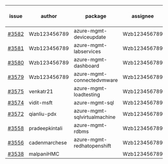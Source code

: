 | issue | author | package | assignee | bot advice | created date of issue | target release date | date from target |
| ------ | ------ | ------ | ------ | ------ | ------ | ------ | :-----: |
| [#3582](https://github.com/Azure/sdk-release-request/issues/3582) | Wzb123456789 | azure-mgmt-deviceupdate | Wzb123456789 | new issue. | 12-26 | 01-27 |  |
| [#3581](https://github.com/Azure/sdk-release-request/issues/3581) | Wzb123456789 | azure-mgmt-labservices | Wzb123456789 | new issue. | 12-26 | 01-27 |  |
| [#3580](https://github.com/Azure/sdk-release-request/issues/3580) | Wzb123456789 | azure-mgmt-dashboard | Wzb123456789 | new issue. | 12-26 | 01-27 |  |
| [#3579](https://github.com/Azure/sdk-release-request/issues/3579) | Wzb123456789 | azure-mgmt-connectedvmware | Wzb123456789 | new issue. | 12-26 | 01-27 |  |
| [#3575](https://github.com/Azure/sdk-release-request/issues/3575) | venkatr21 | azure-mgmt-loadtesting | Wzb123456789 |  | 12-22 | 01-27 |  |
| [#3574](https://github.com/Azure/sdk-release-request/issues/3574) | vidit-msft | azure-mgmt-sql | Wzb123456789 |  | 12-20 | 01-27 |  |
| [#3572](https://github.com/Azure/sdk-release-request/issues/3572) | qianliu-pdx | azure-mgmt-sqlvirtualmachine | Wzb123456789 |  | 12-17 | 01-27 |  |
| [#3558](https://github.com/Azure/sdk-release-request/issues/3558) | pradeepkintali | azure-mgmt-rdbms | Wzb123456789 | new comment. | 12-13 | 01-27 |  |
| [#3556](https://github.com/Azure/sdk-release-request/issues/3556) | cadenmarchese | azure-mgmt-redhatopenshift | Wzb123456789 |  | 12-09 | 01-27 |  |
| [#3538](https://github.com/Azure/sdk-release-request/issues/3538) | malpaniHMC |  | Wzb123456789 |  | 12-06 |  | 0 |
